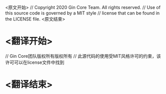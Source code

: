 
<原文开始>
// Copyright 2020 Gin Core Team. All rights reserved.
// Use of this source code is governed by a MIT style
// license that can be found in the LICENSE file.
<原文结束>

# <翻译开始>
// Gin Core团队版权所有版权所有
// 此源代码的使用受MIT风格许可的约束，该许可可以在license文件中找到
# <翻译结束>

